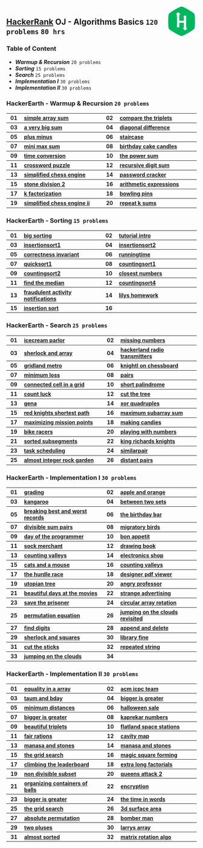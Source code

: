 <img align="right" width="80" src="/logos/hackerrank.jpg">

## [HackerRank](https://www.hackerrank.com/) OJ - Algorithms Basics `120 problems` `80 hrs`

### Table of Content

- ***Warmup & Recursion*** `20 problems`
- ***Sorting*** `15 problems`
- ***Search*** `25 problems`
- ***Implementation I*** `30 problems`
- ***Implementation II*** `30 problems`

### HackerEarth - Warmup & Recursion `20 problems`

<table>
    <tbody>
        <tr>
            <th align="center" width="50px">01</th><th align="left" width="550px"><a href="https://www.hackerrank.com/challenges/simple-array-sum/problem">simple array sum</a></th>
            <th align="center" width="50px">02</th><th align="left" width="550px"><a href="https://www.hackerrank.com/challenges/compare-the-triplets/problem">compare the triplets</a></th>
        </tr>
        <tr>
            <th align="center" width="50px">03</th><th align="left" width="550px"><a href="https://www.hackerrank.com/challenges/a-very-big-sum/problem">a very big sum</a></th>
            <th align="center" width="50px">04</th><th align="left" width="550px"><a href="https://www.hackerrank.com/challenges/diagonal-difference/problem">diagonal difference</a></th>
        </tr>
        <tr>
            <th align="center" width="50px">05</th><th align="left" width="550px"><a href="https://www.hackerrank.com/challenges/plus-minus/problem">plus minus</a></th>
            <th align="center" width="50px">06</th><th align="left" width="550px"><a href="https://www.hackerrank.com/challenges/staircase/problem">staircase</a></th>
        </tr>
        <tr>
            <th align="center" width="50px">07</th><th align="left" width="550px"><a href="https://www.hackerrank.com/challenges/mini-max-sum/problem">mini max sum</a></th>
            <th align="center" width="50px">08</th><th align="left" width="550px"><a href="https://www.hackerrank.com/challenges/birthday-cake-candles/problem">birthday cake candles</a></th>
        </tr>
        <tr>
            <th align="center" width="50px">09</th><th align="left" width="550px"><a href="https://www.hackerrank.com/challenges/time-conversion/problem">time conversion</a></th>
            <th align="center" width="50px">10</th><th align="left" width="550px"><a href="https://www.hackerrank.com/challenges/the-power-sum/problem">the power sum</a></th>
        </tr>
        <tr>
            <th align="center" width="50px">11</th><th align="left" width="550px"><a href="https://www.hackerrank.com/challenges/crossword-puzzle/problem">crossword puzzle</a></th>
            <th align="center" width="50px">12</th><th align="left" width="550px"><a href="https://www.hackerrank.com/challenges/recursive-digit-sum/problem">recursive digit sum</a></th>
        </tr>
        <tr>
            <th align="center" width="50px">13</th><th align="left" width="550px"><a href="https://www.hackerrank.com/challenges/simplified-chess-engine/problem">simplified chess engine</a></th>
            <th align="center" width="50px">14</th><th align="left" width="550px"><a href="https://www.hackerrank.com/challenges/password-cracker/problem">password cracker</a></th>
        </tr>
        <tr>
            <th align="center" width="50px">15</th><th align="left" width="550px"><a href="https://www.hackerrank.com/challenges/stone-division-2/problem">stone division 2</a></th>
            <th align="center" width="50px">16</th><th align="left" width="550px"><a href="https://www.hackerrank.com/challenges/arithmetic-expressions/problem">arithmetic expressions</a></th>
        </tr>
        <tr>
            <th align="center" width="50px">17</th><th align="left" width="550px"><a href="https://www.hackerrank.com/challenges/k-factorization/problem">k factorization</a></th>
            <th align="center" width="50px">18</th><th align="left" width="550px"><a href="https://www.hackerrank.com/challenges/bowling-pins/problem">bowling pins</a></th>
        </tr>
        <tr>
            <th align="center" width="50px">19</th><th align="left" width="550px"><a href="https://www.hackerrank.com/challenges/simplified-chess-engine-ii/problem">simplified chess engine ii</a></th>
            <th align="center" width="50px">20</th><th align="left" width="550px"><a href="https://www.hackerrank.com/challenges/repeat-k-sums/problem">repeat k sums</a></th>
        </tr>
    </tbody>
</table>

### HackerEarth - Sorting `15 problems`

<table>
    <tbody>
        <tr>
            <th align="center" width="50px">01</th><th align="left" width="550px"><a href="https://www.hackerrank.com/challenges/big-sorting/problem">big sorting</a></th>
            <th align="center" width="50px">02</th><th align="left" width="550px"><a href="https://www.hackerrank.com/challenges/tutorial-intro/problem">tutorial intro</a></th>
        </tr>
        <tr>
            <th align="center" width="50px">03</th><th align="left" width="550px"><a href="https://www.hackerrank.com/challenges/insertionsort1/problem">insertionsort1</a></th>
            <th align="center" width="50px">04</th><th align="left" width="550px"><a href="https://www.hackerrank.com/challenges/insertionsort2/problem">insertionsort2</a></th>
        </tr>
        <tr>
            <th align="center" width="50px">05</th><th align="left" width="550px"><a href="https://www.hackerrank.com/challenges/correctness-invariant/problem">correctness invariant</a></th>
            <th align="center" width="50px">06</th><th align="left" width="550px"><a href="https://www.hackerrank.com/challenges/runningtime/problem">runningtime</a></th>
        </tr>
        <tr>
            <th align="center" width="50px">07</th><th align="left" width="550px"><a href="https://www.hackerrank.com/challenges/quicksort1/problem">quicksort1</a></th>
            <th align="center" width="50px">08</th><th align="left" width="550px"><a href="https://www.hackerrank.com/challenges/countingsort1/problem">countingsort1</a></th>
        </tr>
        <tr>
            <th align="center" width="50px">09</th><th align="left" width="550px"><a href="https://www.hackerrank.com/challenges/countingsort2/problem">countingsort2</a></th>
            <th align="center" width="50px">10</th><th align="left" width="550px"><a href="https://www.hackerrank.com/challenges/closest-numbers/problem">closest numbers</a></th>
        </tr>
        <tr>
            <th align="center" width="50px">11</th><th align="left" width="550px"><a href="https://www.hackerrank.com/challenges/find-the-median/problem">find the median</a></th>
            <th align="center" width="50px">12</th><th align="left" width="550px"><a href="https://www.hackerrank.com/challenges/countingsort4/problem">countingsort4</a></th>
        </tr>
        <tr>
            <th align="center" width="50px">13</th><th align="left" width="550px"><a href="https://www.hackerrank.com/challenges/fraudulent-activity-notifications/problem">fraudulent activity notifications</a></th>
            <th align="center" width="50px">14</th><th align="left" width="550px"><a href="https://www.hackerrank.com/challenges/lilys-homework/problem">lilys homework</a></th>
        </tr>
        <tr>
            <th align="center" width="50px">15</th><th align="left" width="550px"><a href="https://www.hackerrank.com/challenges/insertion-sort/problem">insertion sort</a></th>
            <th align="center" width="50px">16</th><th align="left" width="550px"><a href=""></a></th>
        </tr>
    </tbody>
</table>

### HackerEarth - Search `25 problems`

<table>
    <tbody>
        <tr>
            <th align="center" width="50px">01</th><th align="left" width="550px"><a href="https://www.hackerrank.com/challenges/icecream-parlor/problem">icecream parlor</a></th>
            <th align="center" width="50px">02</th><th align="left" width="550px"><a href="https://www.hackerrank.com/challenges/missing-numbers/problem">missing numbers</a></th>
        </tr>
        <tr>
            <th align="center" width="50px">03</th><th align="left" width="550px"><a href="https://www.hackerrank.com/challenges/sherlock-and-array/problem">sherlock and array</a></th>
            <th align="center" width="50px">04</th><th align="left" width="550px"><a href="https://www.hackerrank.com/challenges/hackerland-radio-transmitters/problem">hackerland radio transmitters</a></th>
        </tr>
        <tr>
            <th align="center" width="50px">05</th><th align="left" width="550px"><a href="https://www.hackerrank.com/challenges/gridland-metro/problem">gridland metro</a></th>
            <th align="center" width="50px">06</th><th align="left" width="550px"><a href="https://www.hackerrank.com/challenges/knightl-on-chessboard/problem">knightl on chessboard</a></th>
        </tr>
        <tr>
            <th align="center" width="50px">07</th><th align="left" width="550px"><a href="https://www.hackerrank.com/challenges/minimum-loss/problem">minimum loss</a></th>
            <th align="center" width="50px">08</th><th align="left" width="550px"><a href="https://www.hackerrank.com/challenges/pairs/problem">pairs</a></th>
        </tr>
        <tr>
            <th align="center" width="50px">09</th><th align="left" width="550px"><a href="https://www.hackerrank.com/challenges/connected-cell-in-a-grid/problem">connected cell in a grid</a></th>
            <th align="center" width="50px">10</th><th align="left" width="550px"><a href="https://www.hackerrank.com/challenges/short-palindrome/problem">short palindrome</a></th>
        </tr>
        <tr>
            <th align="center" width="50px">11</th><th align="left" width="550px"><a href="https://www.hackerrank.com/challenges/count-luck/problem">count luck</a></th>
            <th align="center" width="50px">12</th><th align="left" width="550px"><a href="https://www.hackerrank.com/challenges/cut-the-tree/problem">cut the tree</a></th>
        </tr>
        <tr>
            <th align="center" width="50px">13</th><th align="left" width="550px"><a href="https://www.hackerrank.com/challenges/gena/problem">gena</a></th>
            <th align="center" width="50px">14</th><th align="left" width="550px"><a href="https://www.hackerrank.com/challenges/xor-quadruples/problem">xor quadruples</a></th>
        </tr>
        <tr>
            <th align="center" width="50px">15</th><th align="left" width="550px"><a href="https://www.hackerrank.com/challenges/red-knights-shortest-path/problem">red knights shortest path</a></th>
            <th align="center" width="50px">16</th><th align="left" width="550px"><a href="https://www.hackerrank.com/challenges/maximum-subarray-sum/problem">maximum subarray sum</a></th>
        </tr>
        <tr>
            <th align="center" width="50px">17</th><th align="left" width="550px"><a href="https://www.hackerrank.com/challenges/maximizing-mission-points/problem">maximizing mission points</a></th>
            <th align="center" width="50px">18</th><th align="left" width="550px"><a href="https://www.hackerrank.com/challenges/making-candies/problem">making candies</a></th>
        </tr>
        <tr>
            <th align="center" width="50px">19</th><th align="left" width="550px"><a href="https://www.hackerrank.com/challenges/bike-racers/problem">bike racers</a></th>
            <th align="center" width="50px">20</th><th align="left" width="550px"><a href="https://www.hackerrank.com/challenges/playing-with-numbers/problem">playing with numbers</a></th>
        </tr>
        <tr>
            <th align="center" width="50px">21</th><th align="left" width="550px"><a href="https://www.hackerrank.com/challenges/sorted-subsegments/problem">sorted subsegments</a></th>
            <th align="center" width="50px">22</th><th align="left" width="550px"><a href="https://www.hackerrank.com/challenges/king-richards-knights/problem">king richards knights</a></th>
        </tr>
        <tr>
            <th align="center" width="50px">23</th><th align="left" width="550px"><a href="https://www.hackerrank.com/challenges/task-scheduling/problem">task scheduling</a></th>
            <th align="center" width="50px">24</th><th align="left" width="550px"><a href="https://www.hackerrank.com/challenges/similarpair/problem">similarpair</a></th>
        </tr>
        <tr>
            <th align="center" width="50px">25</th><th align="left" width="550px"><a href="https://www.hackerrank.com/challenges/almost-integer-rock-garden/problem">almost integer rock garden</a></th>
            <th align="center" width="50px">26</th><th align="left" width="550px"><a href="https://www.hackerrank.com/challenges/distant-pairs/problem">distant pairs</a></th>
        </tr>
    </tbody>
</table>

### HackerEarth - Implementation I `30 problems`

<table>
    <tbody>
        <tr>
            <th align="center" width="50px">01</th><th align="left" width="550px"><a href="https://www.hackerrank.com/challenges/grading/problem">grading</a></th>
            <th align="center" width="50px">02</th><th align="left" width="550px"><a href="https://www.hackerrank.com/challenges/apple-and-orange/problem">apple and orange</a></th>
        </tr>
        <tr>
            <th align="center" width="50px">03</th><th align="left" width="550px"><a href="https://www.hackerrank.com/challenges/kangaroo/problem">kangaroo</a></th>
            <th align="center" width="50px">04</th><th align="left" width="550px"><a href="https://www.hackerrank.com/challenges/between-two-sets/problem">between two sets</a></th>
        </tr>
        <tr>
            <th align="center" width="50px">05</th><th align="left" width="550px"><a href="https://www.hackerrank.com/challenges/breaking-best-and-worst-records/problem">breaking best and worst records</a></th>
            <th align="center" width="50px">06</th><th align="left" width="550px"><a href="https://www.hackerrank.com/challenges/the-birthday-bar/problem">the birthday bar</a></th>
        </tr>
        <tr>
            <th align="center" width="50px">07</th><th align="left" width="550px"><a href="https://www.hackerrank.com/challenges/divisible-sum-pairs/problem">divisible sum pairs</a></th>
            <th align="center" width="50px">08</th><th align="left" width="550px"><a href="https://www.hackerrank.com/challenges/migratory-birds/problem">migratory birds</a></th>
        </tr>
        <tr>
            <th align="center" width="50px">09</th><th align="left" width="550px"><a href="https://www.hackerrank.com/challenges/day-of-the-programmer/problem">day of the programmer</a></th>
            <th align="center" width="50px">10</th><th align="left" width="550px"><a href="https://www.hackerrank.com/challenges/bon-appetit/problem">bon appetit</a></th>
        </tr>
        <tr>
            <th align="center" width="50px">11</th><th align="left" width="550px"><a href="https://www.hackerrank.com/challenges/sock-merchant/problem">sock merchant</a></th>
            <th align="center" width="50px">12</th><th align="left" width="550px"><a href="https://www.hackerrank.com/challenges/drawing-book/problem">drawing book</a></th>
        </tr>
        <tr>
            <th align="center" width="50px">13</th><th align="left" width="550px"><a href="https://www.hackerrank.com/challenges/counting-valleys/problem">counting valleys</a></th>
            <th align="center" width="50px">14</th><th align="left" width="550px"><a href="https://www.hackerrank.com/challenges/electronics-shop/problem">electronics shop</a></th>
        </tr>
        <tr>
            <th align="center" width="50px">15</th><th align="left" width="550px"><a href="https://www.hackerrank.com/challenges/cats-and-a-mouse/problem">cats and a mouse</a></th>
            <th align="center" width="50px">16</th><th align="left" width="550px"><a href="https://www.hackerrank.com/challenges/counting-valleys/problem">counting valleys</a></th>
        </tr>
        <tr>
            <th align="center" width="50px">17</th><th align="left" width="550px"><a href="https://www.hackerrank.com/challenges/the-hurdle-race/problem">the hurdle race</a></th>
            <th align="center" width="50px">18</th><th align="left" width="550px"><a href="https://www.hackerrank.com/challenges/designer-pdf-viewer/problem">designer pdf viewer</a></th>
        </tr>
        <tr>
            <th align="center" width="50px">19</th><th align="left" width="550px"><a href="https://www.hackerrank.com/challenges/utopian-tree/problem">utopian tree</a></th>
            <th align="center" width="50px">20</th><th align="left" width="550px"><a href="https://www.hackerrank.com/challenges/angry-professor/problem">angry professor</a></th>
        </tr>
        <tr>
            <th align="center" width="50px">21</th><th align="left" width="550px"><a href="https://www.hackerrank.com/challenges/beautiful-days-at-the-movies/problem">beautiful days at the movies</a></th>
            <th align="center" width="50px">22</th><th align="left" width="550px"><a href="https://www.hackerrank.com/challenges/strange-advertising/problem">strange advertising</a></th>
        </tr>
        <tr>
            <th align="center" width="50px">23</th><th align="left" width="550px"><a href="https://www.hackerrank.com/challenges/save-the-prisoner/problem">save the prisoner</a></th>
            <th align="center" width="50px">24</th><th align="left" width="550px"><a href="https://www.hackerrank.com/challenges/circular-array-rotation/problem">circular array rotation</a></th>
        </tr>
        <tr>
            <th align="center" width="50px">25</th><th align="left" width="550px"><a href="https://www.hackerrank.com/challenges/permutation-equation/problem">permutation equation</a></th>
            <th align="center" width="50px">26</th><th align="left" width="550px"><a href="https://www.hackerrank.com/challenges/jumping-on-the-clouds-revisited/problem">jumping on the clouds revisited</a></th>
        </tr>
        <tr>
            <th align="center" width="50px">27</th><th align="left" width="550px"><a href="https://www.hackerrank.com/challenges/find-digits/problem">find digits</a></th>
            <th align="center" width="50px">28</th><th align="left" width="550px"><a href="https://www.hackerrank.com/challenges/append-and-delete/problem">append and delete</a></th>
        </tr>
        <tr>
            <th align="center" width="50px">29</th><th align="left" width="550px"><a href="https://www.hackerrank.com/challenges/sherlock-and-squares/problem">sherlock and squares</a></th>
            <th align="center" width="50px">30</th><th align="left" width="550px"><a href="https://www.hackerrank.com/challenges/library-fine/problem">library fine</a></th>
        </tr>
        <tr>
            <th align="center" width="50px">31</th><th align="left" width="550px"><a href="https://www.hackerrank.com/challenges/cut-the-sticks/problem">cut the sticks</a></th>
            <th align="center" width="50px">32</th><th align="left" width="550px"><a href="https://www.hackerrank.com/challenges/repeated-string/problem">repeated string</a></th>
        </tr>
        <tr>
            <th align="center" width="50px">33</th><th align="left" width="550px"><a href="https://www.hackerrank.com/challenges/jumping-on-the-clouds/problem">jumping on the clouds</a></th>
            <th align="center" width="50px">34</th><th align="left" width="550px"><a href=""></a></th>
        </tr>
    </tbody>
</table>

### HackerEarth - Implementation II `30 problems`

<table>
    <tbody>
        <tr>
            <th align="center" width="50px">01</th><th align="left" width="550px"><a href="https://www.hackerrank.com/challenges/equality-in-a-array/problem">equality in a array</a></th>
            <th align="center" width="50px">02</th><th align="left" width="550px"><a href="https://www.hackerrank.com/challenges/acm-icpc-team/problem">acm icpc team</a></th>
        </tr>
        <tr>
            <th align="center" width="50px">03</th><th align="left" width="550px"><a href="https://www.hackerrank.com/challenges/taum-and-bday/problem">taum and bday</a></th>
            <th align="center" width="50px">04</th><th align="left" width="550px"><a href="https://www.hackerrank.com/challenges/bigger-is-greater/problem">bigger is greater</a></th>
        </tr>
        <tr>
            <th align="center" width="50px">05</th><th align="left" width="550px"><a href="https://www.hackerrank.com/challenges/minimum-distances/problem">minimum distances</a></th>
            <th align="center" width="50px">06</th><th align="left" width="550px"><a href="https://www.hackerrank.com/challenges/halloween-sale/problem">halloween sale</a></th>
        </tr>
        <tr>
            <th align="center" width="50px">07</th><th align="left" width="550px"><a href="https://www.hackerrank.com/challenges/bigger-is-greater/problem">bigger is greater</a></th>
            <th align="center" width="50px">08</th><th align="left" width="550px"><a href="https://www.hackerrank.com/challenges/kaprekar-numbers/problem">kaprekar numbers</a></th>
        </tr>
        <tr>
            <th align="center" width="50px">09</th><th align="left" width="550px"><a href="https://www.hackerrank.com/challenges/beautiful-triplets/problem">beautiful triplets</a></th>
            <th align="center" width="50px">10</th><th align="left" width="550px"><a href="https://www.hackerrank.com/challenges/flatland-space-stations/problem">flatland space stations</a></th>
        </tr>
        <tr>
            <th align="center" width="50px">11</th><th align="left" width="550px"><a href="https://www.hackerrank.com/challenges/fair-rations/problem">fair rations</a></th>
            <th align="center" width="50px">12</th><th align="left" width="550px"><a href="https://www.hackerrank.com/challenges/cavity-map/problem">cavity map</a></th>
        </tr>
        <tr>
            <th align="center" width="50px">13</th><th align="left" width="550px"><a href="https://www.hackerrank.com/challenges/manasa-and-stones/problem">manasa and stones</a></th>
            <th align="center" width="50px">14</th><th align="left" width="550px"><a href="https://www.hackerrank.com/challenges/manasa-and-stones/problem">manasa and stones</a></th>
        </tr>
        <tr>
            <th align="center" width="50px">15</th><th align="left" width="550px"><a href="https://www.hackerrank.com/challenges/the-grid-search/problem">the grid search</a></th>
            <th align="center" width="50px">16</th><th align="left" width="550px"><a href="https://www.hackerrank.com/challenges/magic-square-forming/problem">magic square forming</a></th>
        </tr>
        <tr>
            <th align="center" width="50px">17</th><th align="left" width="550px"><a href="https://www.hackerrank.com/challenges/climbing-the-leaderboard/problem">climbing the leaderboard</a></th>
            <th align="center" width="50px">18</th><th align="left" width="550px"><a href="https://www.hackerrank.com/challenges/extra-long-factorials/problem">extra long factorials</a></th>
        </tr>
        <tr>
            <th align="center" width="50px">19</th><th align="left" width="550px"><a href="https://www.hackerrank.com/challenges/non-divisible-subset/problem">non divisible subset</a></th>
            <th align="center" width="50px">20</th><th align="left" width="550px"><a href="https://www.hackerrank.com/challenges/queens-attack-2/problem">queens attack 2</a></th>
        </tr>
        <tr>
            <th align="center" width="50px">21</th><th align="left" width="550px"><a href="https://www.hackerrank.com/challenges/organizing-containers-of-balls/problem">organizing containers of balls</a></th>
            <th align="center" width="50px">22</th><th align="left" width="550px"><a href="https://www.hackerrank.com/challenges/encryption/problem">encryption</a></th>
        </tr>
        <tr>
            <th align="center" width="50px">23</th><th align="left" width="550px"><a href="https://www.hackerrank.com/challenges/bigger-is-greater/problem">bigger is greater</a></th>
            <th align="center" width="50px">24</th><th align="left" width="550px"><a href="https://www.hackerrank.com/challenges/the-time-in-words/problem">the time in words</a></th>
        </tr>
        <tr>
            <th align="center" width="50px">25</th><th align="left" width="550px"><a href="https://www.hackerrank.com/challenges/the-grid-search/problem">the grid search</a></th>
            <th align="center" width="50px">26</th><th align="left" width="550px"><a href="https://www.hackerrank.com/challenges/3d-surface-area/problem">3d surface area</a></th>
        </tr>
        <tr>
            <th align="center" width="50px">27</th><th align="left" width="550px"><a href="https://www.hackerrank.com/challenges/absolute-permutation/problem">absolute permutation</a></th>
            <th align="center" width="50px">28</th><th align="left" width="550px"><a href="https://www.hackerrank.com/challenges/bomber-man/problem">bomber man</a></th>
        </tr>
        <tr>
            <th align="center" width="50px">29</th><th align="left" width="550px"><a href="https://www.hackerrank.com/challenges/two-pluses/problem">two pluses</a></th>
            <th align="center" width="50px">30</th><th align="left" width="550px"><a href="https://www.hackerrank.com/challenges/larrys-array/problem">larrys array</a></th>
        </tr>
        <tr>
            <th align="center" width="50px">31</th><th align="left" width="550px"><a href="https://www.hackerrank.com/challenges/almost-sorted/problem">almost sorted</a></th>
            <th align="center" width="50px">32</th><th align="left" width="550px"><a href="https://www.hackerrank.com/challenges/matrix-rotation-algo/problem">matrix rotation algo</a></th>
        </tr>
    </tbody>
</table>
